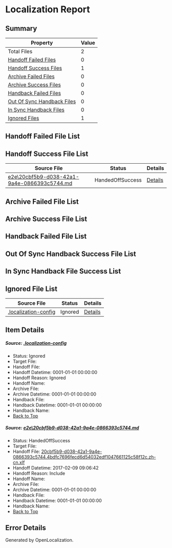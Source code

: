 # <a name='report-top'></a> Localization Report

## Summary
 Property | Value 
 -------- | ----- 
 Total Files | 2
[ Handoff Failed Files ](#handoff-failed-list)| 0
[ Handoff Success Files ](#handoff-success-list)| 1
[ Archive Failed Files ](#archive-failed-list)| 0
[ Archive Success Files ](#archive-success-list)| 0
[ Handback Failed Files ](#handback-failed-list)| 0
[ Out Of Sync Handback Files ](#outofsync-handback-success-list)| 0
[ In Sync Handback Files ](#insync-handback-success-list)| 0
[ Ignored Files ](#ignored-list)| 1

## <a name='handoff-failed-list'></a> Handoff Failed File List

## <a name='handoff-success-list'></a> Handoff Success File List
 Source File | Status | Details 
 ----------- | ------ | ------- 
 [e2e\20cbf5b9-d038-42a1-9a4e-0866393c5744.md](https://github.com/OpenLocalizationTestOrg/ol-test0/blob/15d4e7dd8160a37bd343dbe865b6614b1da035c4/e2e/20cbf5b9-d038-42a1-9a4e-0866393c5744.md) | HandedOffSuccess | [Details](#4434aea57e608e97753cb98e8b86987a1d5b4e041)

## <a name='archive-failed-list'></a> Archive Failed File List

## <a name='archive-success-list'></a> Archive Success File List

## <a name='handback-failed-list'></a> Handback Failed File List

## <a name='outofsync-handback-success-list'></a> Out Of Sync Handback Success File List

## <a name='insync-handback-success-list'></a> In Sync Handback File Success List

## <a name='ignored-list'></a> Ignored File List
 Source File | Status | Details 
 ----------- | ------ | ------- 
 [.localization-config](https://github.com/OpenLocalizationTestOrg/ol-test0/blob/15d4e7dd8160a37bd343dbe865b6614b1da035c4/.localization-config) | Ignored | [Details](#cb0632cf59c1387fc1742bfb9fa3c47f87e2e5c90)

## Item Details
##### <a name='cb0632cf59c1387fc1742bfb9fa3c47f87e2e5c90'></a> Source: [.localization-config](https://github.com/OpenLocalizationTestOrg/ol-test0/blob/15d4e7dd8160a37bd343dbe865b6614b1da035c4/.localization-config)
* Status: Ignored
* Target File: 
* Handoff File: 
* Handoff Datetime: 0001-01-01 00:00:00
* Handoff Reason: Ignored
* Handoff Name: 
* Archive File: 
* Archive Datetime: 0001-01-01 00:00:00
* Handback File: 
* Handback Datetime: 0001-01-01 00:00:00
* Handback Name: 
* [Back to Top](#report-top)

##### <a name='4434aea57e608e97753cb98e8b86987a1d5b4e041'></a> Source: [e2e\20cbf5b9-d038-42a1-9a4e-0866393c5744.md](https://github.com/OpenLocalizationTestOrg/ol-test0/blob/15d4e7dd8160a37bd343dbe865b6614b1da035c4/e2e/20cbf5b9-d038-42a1-9a4e-0866393c5744.md)
* Status: HandedOffSuccess
* Target File: 
* Handoff File: [20cbf5b9-d038-42a1-9a4e-0866393c5744.4bdfc7696fecd6d54032edf1047661125c58f12c.zh-cn.xlf](https://github.com/OpenLocalizationTestOrg/ol-test0-handoff/blob/29571a46d15bb37913abe571d5bdaedda0d64dbe/ol-handoff/OpenLocalizationTestOrg/ol-test0-zhcn/shujia/ht/20cbf5b9-d038-42a1-9a4e-0866393c5744.4bdfc7696fecd6d54032edf1047661125c58f12c.zh-cn.xlf)
* Handoff Datetime: 2017-02-09 09:06:42
* Handoff Reason: Include
* Handoff Name: 
* Archive File: 
* Archive Datetime: 0001-01-01 00:00:00
* Handback File: 
* Handback Datetime: 0001-01-01 00:00:00
* Handback Name: 
* [Back to Top](#report-top)


## Error Details

Generated by OpenLocalization.
